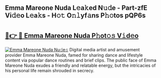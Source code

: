 ## Emma Mareone Nuda L𝚎a𝚔ed N𝚞𝚍e - Part-zfE Vi𝚍𝚎o L𝚎a𝚔s - H𝚘𝚝 O𝚗𝚕yf𝚊ns P𝚑𝚘tos pQP6s

# <h2><a href="http://kfd9qa.oniu.top/?m=Emma+Mareone+Nuda">🔗👉 🔴 Emma Mareone Nuda P𝚑ot𝚘𝚜 V𝚒d𝚎o</a></h2>

[![Emma Mareone Nuda Nu𝚍e𝚜](https://i.imgur.com/0qMVB7G.gif)](http://kfd9qa.oniu.top/?m=Emma+Mareone+Nuda)
Digital media artist and amusement provider Emma Mareone Nuda, famed for sharing dance and lifestyle content via popular dance routines and brief clips. The public face of Emma Mareone Nuda exudes a friendly and relatable energy, but the intricacies of his personal life remain shrouded in secrecy.  
